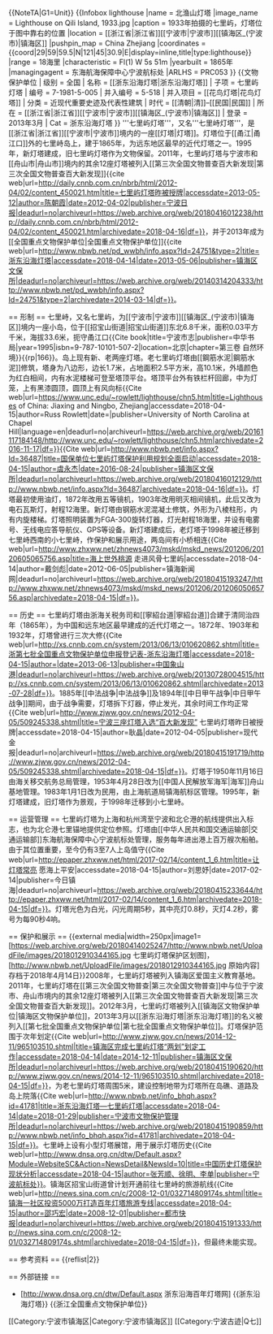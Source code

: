 {{NoteTA|G1=Unit}}
{{Infobox lighthouse
|name = 北渔山灯塔
|image_name = Lighthouse on Qili Island, 1933.jpg 
|caption = 1933年拍摄的七里屿，灯塔位于图中靠右的位置
|location = [[浙江省|浙江省]][[宁波市|宁波市]][[镇海区_(宁波市)|镇海区]]
|pushpin_map = China Zhejiang
|coordinates = {{coord|29|59|59.5|N|121|45|30.9|E|display=inline,title|type:lighthouse}}
|range = 18海里
|characteristic = Fl(1) W 5s 51m
|yearbuilt = 1865年
|managingagent = 东海航海保障中心宁波航标处
|ARLHS = PRC053
}}
{{文物保护单位
| 级别 = 全国
| 名称 = [[浙东沿海灯塔|浙东沿海灯塔]]
| 子项 = 七里屿灯塔
| 编号 = 7-1981-5-005
| 并入编号 = 5-518
| 并入项目 = [[花鸟灯塔|花鸟灯塔]]
| 分类 = 近现代重要史迹及代表性建筑
| 时代 = [[清朝|清]]–[[民国|民国]]
| 所在 = [[浙江省|浙江省]][[宁波市|宁波市]][[镇海区_(宁波市)|镇海区]]
| 登录 = 2013年3月
| Cat = 浙东沿海灯塔
}}
'''七里屿灯塔'''，又名'''七里峙灯塔'''，是[[浙江省|浙江省]][[宁波市|宁波市]]境内的一座[[灯塔|灯塔]]。灯塔位于[[甬江|甬江口]]外的七里峙岛上，建于1865年，为远东地区最早的近代灯塔之一。1995年，新灯塔建成，旧七里屿灯塔作为文物保留。2011年，七里屿灯塔与宁波市和[[舟山市|舟山市]]境内的其余12座灯塔被列入[[第三次全国文物普查百大新发现|第三次全国文物普查百大新发现]]<ref name="陈朝霞2013">{{cite web|url=http://daily.cnnb.com.cn/nbrb/html/2012-04/02/content_450021.htm|title=七里屿灯塔昨被授牌|accessdate=2013-05-12|author=陈朝霞|date=2012-04-02|publisher=宁波日报|deadurl=no|archiveurl=https://web.archive.org/web/20180416012238/http://daily.cnnb.com.cn/nbrb/html/2012-04/02/content_450021.htm|archivedate=2018-04-16|df=}}</ref>，并于2013年成为[[全国重点文物保护单位|全国重点文物保护单位]]<ref name="nbwb-intro">{{cite web|url=http://www.nbwb.net/pd_wwbh/info.aspx?Id=24751&type=2|title=浙东沿海灯塔|accessdate=2018-04-14|date=2013-05-06|publisher=镇海区文保所|deadurl=no|archiveurl=https://web.archive.org/web/20140314204333/http://www.nbwb.net/pd_wwbh/info.aspx?Id=24751&type=2|archivedate=2014-03-14|df=}}</ref>。

== 形制 ==
七里峙，又名七里屿，为[[宁波市|宁波市]][[镇海区_(宁波市)|镇海区]]境内一座小岛，位于[[招宝山街道|招宝山街道]]东北6.8千米，面积0.03平方千米，海拔33.6米，扼守甬江口<ref>{{Cite book|title=宁波市志|publisher=中华书局|year=1995|isbn=9-787-10101-507-2|location=北京|chapter=第三卷 自然环境}}</ref>{{rp|166}}。岛上现有新、老两座灯塔。老七里屿灯塔由[[鋼筋水泥|鋼筋水泥]]修筑，塔身为八边形，边长1.7米，占地面积2.5平方米，高10.1米，外墙颜色为红白相间，内有水泥楼梯可登至塔顶平台<ref name="nbwb-intro" />。塔顶平台外有铁栏杆回廊，中为灯笼，上有黑漆圆顶，圆顶上有风向标<ref name="rowlett">{{Cite web|url=https://www.unc.edu/~rowlett/lighthouse/chn5.htm|title=Lighthouses of China: Jiaxing and Ningbo, Zhejiang|accessdate=2018-04-15|author=Russ Rowlett|date=|publisher=University of North Carolina at Chapel Hill|language=en|deadurl=no|archiveurl=https://web.archive.org/web/20161117184148/http://www.unc.edu/~rowlett/lighthouse/chn5.htm|archivedate=2016-11-17|df=}}</ref><ref>{{Cite web|url=http://www.nbwb.net/info.aspx?Id=36487|title=国保单位七里屿灯塔保护利用规划全面启动|accessdate=2018-04-15|author=虞永杰|date=2016-08-24|publisher=镇海区文保所|deadurl=no|archiveurl=https://web.archive.org/web/20180416012129/http://www.nbwb.net/info.aspx?Id=36487|archivedate=2018-04-16|df=}}</ref>。灯塔最初使用油灯，1872年改用五等镜机，1903年改用明灭相间镜机，此后又改为电石瓦斯灯，射程12海里。新灯塔由钢筋水泥混凝土修筑，外形为八棱柱形，内有内旋楼梯。灯塔照明装置为FGA-300旋转灯器，灯光射程18海里，并设有电雾号、无线电应答导航仪、GPS等设备。新灯塔建成后，老灯塔于1998年被迁移到七里峙西南的小七里峙，作保护和展示用途，两岛间有小桥相连<ref>{{Cite web|url=http://www.zhxww.net/zhnews4073/mskd/mskd_news/201206/20120605065756.asp|title=海上世外桃源 走进风骨七里屿|accessdate=2018-04-14|author=戴剑彪|date=2012-06-05|publisher=镇海新闻网|deadurl=no|archiveurl=https://web.archive.org/web/20180415193247/http://www.zhxww.net/zhnews4073/mskd/mskd_news/201206/20120605065756.asp|archivedate=2018-04-15|df=}}</ref>。

== 历史 ==
七里屿灯塔由浙海关税务司和[[寧紹台道|寧紹台道]]合建于清同治四年（1865年），为中国和远东地区最早建成的近代灯塔之一<ref name="nbwb-intro" />。1872年、1903年和1932年，灯塔曾进行三次大修<ref name="登记表">{{Cite web|url=http://xs.cnnb.com.cn/system/2013/06/13/010620862.shtml|title=浙第七批全国重点文物保护单位申报登记表-浙东沿海灯塔|accessdate=2018-04-15|author=|date=2013-06-13|publisher=中国象山港|deadurl=no|archiveurl=https://web.archive.org/web/20130728004515/http://xs.cnnb.com.cn/system/2013/06/13/010620862.shtml|archivedate=2013-07-28|df=}}</ref>。1885年[[中法战争|中法战争]]及1894年[[中日甲午战争|中日甲午战争]]期间，由于战争需要，灯塔拆下灯器，停止发光，其余时间工作均正常<ref>{{Cite web|url=http://www.zjww.gov.cn/news/2012-04-05/509245338.shtml|title=宁波三座灯塔入选“百大新发现” 七里屿灯塔昨日被授牌|accessdate=2018-04-15|author=耿晶|date=2012-04-05|publisher=现代金报|deadurl=no|archiveurl=https://web.archive.org/web/20180415191719/http://www.zjww.gov.cn/news/2012-04-05/509245338.shtml|archivedate=2018-04-15|df=}}</ref>。灯塔于1950年11月16日由海关移交航务总局管理，1953年4月28日改为[[中国人民解放军海军|海军]]舟山基地管理。1983年1月1日改为民用，由上海航道局镇海航标区管理。1995年，新灯塔建成，旧灯塔作为景观，于1998年迁移到小七里峙<ref name="登记表" />。

== 运营管理 ==
七里屿灯塔为上海和杭州湾至宁波和北仑港的航线提供出入标志，也为北仑港七里锚地提供定位参照<ref name="登记表" />。灯塔由[[中华人民共和国交通运输部|交通运输部]]东海航海保障中心宁波航标处管理，服务每年进出港上百万艘次船舶。由于其位置重要，至今仍有3至7人上岛值守<ref>{{Cite web|url=http://epaper.zhxww.net/html/2017-02/14/content_1_6.htm|title=让灯塔常亮  愿海上平安|accessdate=2018-04-15|author=刘思妤|date=2017-02-14|publisher=今日镇海|deadurl=no|archiveurl=https://web.archive.org/web/20180415233644/http://epaper.zhxww.net/html/2017-02/14/content_1_6.htm|archivedate=2018-04-15|df=}}</ref>。灯塔光色为白光，闪光周期5秒，其中亮灯0.8秒，灭灯4.2秒，雾号为每90秒4响<ref name="rowlett" />。

== 保护和展示 ==
{{external media|width=250px|image1=[https://web.archive.org/web/20180414025247/http://www.nbwb.net/UploadFile/images/2018012910344165.jpg 七里屿灯塔保护区划图]，[http://www.nbwb.net/UploadFile/images/2018012910344165.jpg 原始内容]存档于2018年4月14日}}2008年，七里屿灯塔被列入镇海区爱国主义教育基地。2011年，七里屿灯塔在[[第三次全国文物普查|第三次全国文物普查]]中与位于宁波市、舟山市境内的其余12座灯塔被列入[[第三次全国文物普查百大新发现|第三次全国文物普查百大新发现]]<ref name="陈朝霞2013" />。2012年3月，七里屿灯塔被列入[[镇海区文物保护单位|镇海区文物保护单位]]，2013年3月以[[浙东沿海灯塔|浙东沿海灯塔]]的名义被列入[[第七批全国重点文物保护单位|第七批全国重点文物保护单位]]<ref name="nbwb-intro" />。灯塔保护范围于次年划定<ref>{{Cite web|url=http://www.zjww.gov.cn/news/2014-12-11/965103510.shtml|title=镇海区完成七里屿灯塔“两划”划定工作|accessdate=2018-04-14|date=2014-12-11|publisher=镇海区文保所|deadurl=no|archiveurl=https://web.archive.org/web/20180415190620/http://www.zjww.gov.cn/news/2014-12-11/965103510.shtml|archivedate=2018-04-15|df=}}</ref>，为老七里屿灯塔周围5米，建设控制地带为灯塔所在岛礁、道路及岛上院落<ref>{{Cite web|url=http://www.nbwb.net/info_bhqh.aspx?id=41781|title=浙东沿海灯塔—七里屿灯塔|accessdate=2018-04-14|date=2018-01-29|publisher=宁波市文物保护管理所|deadurl=no|archiveurl=https://web.archive.org/web/20180415190859/http://www.nbwb.net/info_bhqh.aspx?id=41781|archivedate=2018-04-15|df=}}</ref>。七里峙上设有小型灯塔展馆，用于展示灯塔历史<ref>{{Cite web|url=http://www.dnsa.org.cn/dtw/Default.aspx?Module=WebsiteSC&Action=NewsDetail&NewsId=10|title=中国历史灯塔保护现状分析|accessdate=2018-04-15|author=张芳顺、徐明、李单|publisher=宁波航标处}}</ref>。镇海区招宝山街道曾计划开通前往七里峙的旅游航线<ref>{{Cite web|url=http://news.sina.com.cn/c/2008-12-01/032714809174s.shtml|title=镇海一社区投资5000万打造百年灯塔旅游专线|accessdate=2018-04-15|author=邵巧宏|date=2008-12-01|publisher=都市快报|deadurl=no|archiveurl=https://web.archive.org/web/20180415191333/http://news.sina.com.cn/c/2008-12-01/032714809174s.shtml|archivedate=2018-04-15|df=}}</ref>，但最终未能实现。

== 参考资料 ==
{{reflist|2}}

== 外部链接 ==

* [http://www.dnsa.org.cn/dtw/Default.aspx 浙东沿海百年灯塔网]
{{浙东沿海灯塔}}
{{浙江全国重点文物保护单位}}

[[Category:宁波市镇海区|Category:宁波市镇海区]]
[[Category:宁波古迹|Q七]]